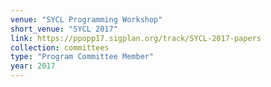 ```yaml
---
venue: "SYCL Programming Workshop"
short_venue: "SYCL 2017"
link: https://ppopp17.sigplan.org/track/SYCL-2017-papers
collection: committees
type: "Program Committee Member"
year: 2017
---
```

